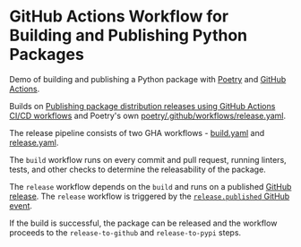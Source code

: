 # GitHub Actions Workflow for Building and Publishing Python Packages

Demo of building and publishing a Python package
with [Poetry](https://python-poetry.org/)
and [GitHub Actions](https://github.com/features/actions).

Builds on [Publishing package distribution releases using GitHub Actions CI/CD workflows](https://packaging.python.org/en/latest/guides/publishing-package-distribution-releases-using-github-actions-ci-cd-workflows/)
and Poetry's own [poetry/.github/workflows/release.yaml](https://github.com/python-poetry/poetry/blob/main/.github/workflows/release.yaml).

The release pipeline consists of two GHA workflows -
[build.yaml](./.github/workflows/build.yaml) and [release.yaml](./.github/workflows/release.yaml).

The `build` workflow runs on every commit and pull request, running linters, tests, and other
checks to determine the releasability of the package.

The `release` workflow depends on the `build` and runs on a published
[GitHub release](https://docs.github.com/en/repositories/releasing-projects-on-github/managing-releases-in-a-repository).
The `release` workflow is triggered by the
[`release.published` GitHub event](https://docs.github.com/en/actions/writing-workflows/choosing-when-your-workflow-runs/events-that-trigger-workflows#release).

If the build is successful, the package can be released and
the workflow proceeds to the `release-to-github` and `release-to-pypi` steps.
